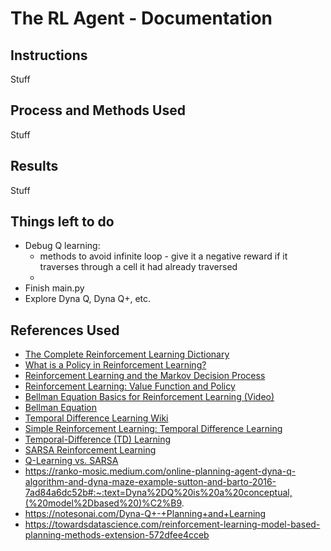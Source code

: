 # The RL Agent - Documentation 

## Instructions

Stuff 

## Process and Methods Used 

Stuff 

## Results

Stuff 

## Things left to do
- Debug Q learning:
   - methods to avoid infinite loop - give it a negative reward if it traverses through a cell it had already traversed 
   - 
- Finish main.py
- Explore Dyna Q, Dyna Q+, etc. 

## References Used 
- [The Complete Reinforcement Learning Dictionary](https://towardsdatascience.com/the-complete-reinforcement-learning-dictionary-e16230b7d24e#f366)
- [What is a Policy in Reinforcement Learning?](https://www.baeldung.com/cs/ml-policy-reinforcement-learning)
- [Reinforcement Learning and the Markov Decision Process](https://medium.com/analytics-vidhya/reinforcement-learning-and-the-markov-decision-process-f0a8e65f2b0f)
- [Reinforcement Learning: Value Function and Policy](https://medium.com/analytics-vidhya/reinforcement-learning-value-function-and-policy-c22f5bd1d1b0)
- [Bellman Equation Basics for Reinforcement Learning (Video) ](https://www.youtube.com/watch?v=14BfO5lMiuk)
- [Bellman Equation](https://www.geeksforgeeks.org/bellman-equation/)
- [Temporal Difference Learning Wiki](https://en.wikipedia.org/wiki/Temporal_difference_learning)
- [Simple Reinforcement Learning: Temporal Difference Learning](https://medium.com/@violante.andre/simple-reinforcement-learning-temporal-difference-learning-e883ea0d65b0)
- [Temporal-Difference (TD) Learning](https://towardsdatascience.com/temporal-difference-learning-47b4a7205ca8#:~:text=TD(0),along%20the%20way%20reward%20obtained.)
- [SARSA Reinforcement Learning](https://www.geeksforgeeks.org/sarsa-reinforcement-learning/)
- [Q-Learning vs. SARSA](https://www.baeldung.com/cs/q-learning-vs-sarsa)
- https://ranko-mosic.medium.com/online-planning-agent-dyna-q-algorithm-and-dyna-maze-example-sutton-and-barto-2016-7ad84a6dc52b#:~:text=Dyna%2DQ%20is%20a%20conceptual,(%20model%2Dbased%20)%C2%B9.
- https://notesonai.com/Dyna-Q+-+Planning+and+Learning
- https://towardsdatascience.com/reinforcement-learning-model-based-planning-methods-extension-572dfee4cceb
